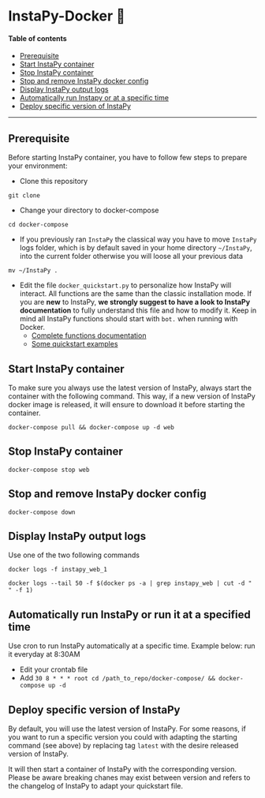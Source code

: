 # InstaPy-Docker 🐳

#### Table of contents
- [Prerequisite](#running-instapy-with-docker)
- [Start InstaPy container](#start-instapy-container)
- [Stop InstaPy container](#stop-instapy-container)
- [Stop and remove InstaPy docker config](#stop-and-remove-instapy-docker-config)
- [Display InstaPy output logs](#display-instapy-output-logs)
- [Automatically run Instapy or at a specific time](#automatically-run-instapy-or-run-it-at-a-specified-time)
- [Deploy specific version of InstaPy](#deploy-specific-version-of-instapy)

---

## Prerequisite
Before starting InstaPy container, you have to follow few steps to prepare your environment:
* Clone this repository
```
git clone 
```
* Change your directory to docker-compose
```
cd docker-compose
```
* If you previously ran `InstaPy` the classical way you have to move `InstaPy` logs folder, which is by default saved in your home directory `~/InstaPy`, into the current folder otherwise you will loose all your previous data
```
mv ~/InstaPy .
```

* Edit the file `docker_quickstart.py` to personalize how InstaPy will interact. All functions are the same than the classic installation mode. If you are **new** to InstaPy, **we strongly suggest to have a look to InstaPy documentation** to fully understand this file and how to modify it. Keep in mind all InstaPy functions should start with `bot.` when running with Docker.
  - [Complete functions documentation](https://github.com/timgrossmann/InstaPy#documentation)
  - [Some quickstart examples](https://github.com/InstaPy/instapy-quickstart/tree/master/quickstart_templates)

## Start InstaPy container
To make sure you always use the latest version of InstaPy, always start the container with the following command. This way, if a new version of InstaPy docker image is released, it will ensure to download it before starting the container.
```
docker-compose pull && docker-compose up -d web
```

## Stop InstaPy container
```
docker-compose stop web
```

## Stop and remove InstaPy docker config
```
docker-compose down
```

## Display InstaPy output logs
Use one of the two following commands
```
docker logs -f instapy_web_1
```
```
docker logs --tail 50 -f $(docker ps -a | grep instapy_web | cut -d " " -f 1)
```

## Automatically run InstaPy or run it at a specified time
Use cron to run InstaPy automatically at a specific time. Example below: run it everyday at 8:30AM
* Edit your crontab file
* Add `30 8 * * * root cd /path_to_repo/docker-compose/ && docker-compose up -d`

## Deploy specific version of InstaPy
By default, you will use the latest version of InstaPy. For some reasons, if you want to run a specific version you could with adapting the starting command (see above) by replacing tag `latest` with the desire released version of InstaPy.

It will then start a container of InstaPy with the corresponding version. Please be aware breaking chanes may exist between version and refers to the changelog of InstaPy to adapt your quickstart file.
